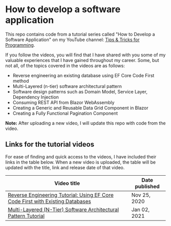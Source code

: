 # How to develop a software application

This repo contains code from a tutorial series called "How to Develop a Software Application" on my YouTube channel: [Tips & Tricks for Programming](https://www.youtube.com/@RoozbehShad).

If you follow the videos, you will find that I have shared with you some of my valuable experiences that I have gained throughout my career. Some, but not all, of the topics covered in the videos are as follows:

- Reverse engineering an existing database using EF Core Code First method
- Multi-Layered (n-tier) software architectural pattern
- Software design patterns such as Domain Model, Service Layer, Dependency Injection
- Consuming REST API from Blazor WebAssembly
- Creating a Generic and Reusable Data Grid Component in Blazor
- Creating a Fully Functional Pagination Component

**Note:** After uploading a new video, I will update this repo with code from the video.

## Links for the tutorial videos

For ease of finding and quick access to the videos, I have included their links in the table below. When a new video is uploaded, the table will be updated with the title, link and release date of that video.

| Video title                                                                                                    | Date published |
| -------------------------------------------------------------------------------------------------------------- | -------------- |
| [Reverse Engineering Tutorial: Using EF Core Code First with Existing Databases](https://youtu.be/5AqPo04YhvM) | Nov 25, 2020   |
| [Multi-Layered (N-Tier) Software Architectural Pattern Tutorial](https://youtu.be/ThxKMLjYUU4)                 | Jan 02, 2021   |
